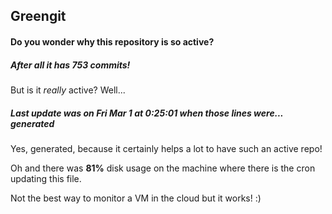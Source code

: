 ## Greengit

#### Do you wonder why this repository is so active?

##### After all it has 753 commits!

But is it *really* active? Well...

##### Last update was on Fri Mar 1 at 0:25:01 when those lines were... generated

Yes, generated, because it certainly helps a lot to have such an active repo!

Oh and there was **81%** disk usage on the machine
where there is the cron updating this file.

Not the best way to monitor a VM in the cloud but it works! :)

